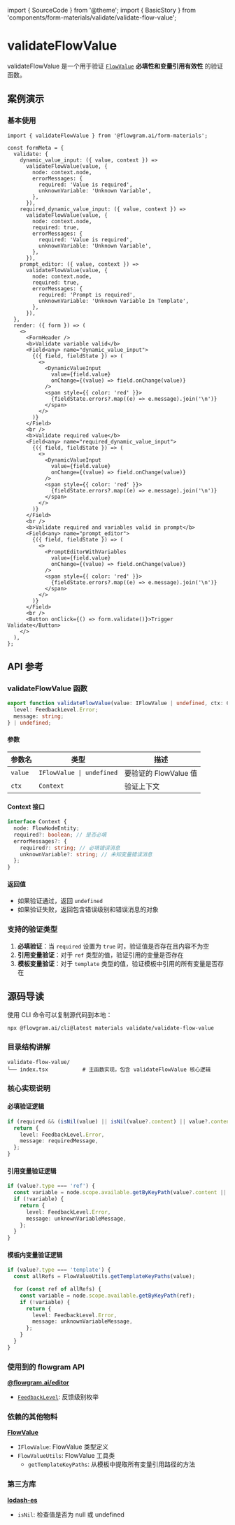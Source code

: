 import { SourceCode } from '@theme';
import { BasicStory } from 'components/form-materials/validate/validate-flow-value';

# validateFlowValue

validateFlowValue 是一个用于验证 [`FlowValue`](/materials/common/flow-value.md) **必填性和变量引用有效性** 的验证函数。

## 案例演示

### 基本使用

<BasicStory />

```tsx pure title="form-meta.tsx"
import { validateFlowValue } from '@flowgram.ai/form-materials';

const formMeta = {
  validate: {
    dynamic_value_input: ({ value, context }) =>
      validateFlowValue(value, {
        node: context.node,
        errorMessages: {
          required: 'Value is required',
          unknownVariable: 'Unknown Variable',
        },
      }),
    required_dynamic_value_input: ({ value, context }) =>
      validateFlowValue(value, {
        node: context.node,
        required: true,
        errorMessages: {
          required: 'Value is required',
          unknownVariable: 'Unknown Variable',
        },
      }),
    prompt_editor: ({ value, context }) =>
      validateFlowValue(value, {
        node: context.node,
        required: true,
        errorMessages: {
          required: 'Prompt is required',
          unknownVariable: 'Unknown Variable In Template',
        },
      }),
  },
  render: ({ form }) => (
    <>
      <FormHeader />
      <b>Validate variable valid</b>
      <Field<any> name="dynamic_value_input">
        {({ field, fieldState }) => (
          <>
            <DynamicValueInput
              value={field.value}
              onChange={(value) => field.onChange(value)}
            />
            <span style={{ color: 'red' }}>
              {fieldState.errors?.map((e) => e.message).join('\n')}
            </span>
          </>
        )}
      </Field>
      <br />
      <b>Validate required value</b>
      <Field<any> name="required_dynamic_value_input">
        {({ field, fieldState }) => (
          <>
            <DynamicValueInput
              value={field.value}
              onChange={(value) => field.onChange(value)}
            />
            <span style={{ color: 'red' }}>
              {fieldState.errors?.map((e) => e.message).join('\n')}
            </span>
          </>
        )}
      </Field>
      <br />
      <b>Validate required and variables valid in prompt</b>
      <Field<any> name="prompt_editor">
        {({ field, fieldState }) => (
          <>
            <PromptEditorWithVariables
              value={field.value}
              onChange={(value) => field.onChange(value)}
            />
            <span style={{ color: 'red' }}>
              {fieldState.errors?.map((e) => e.message).join('\n')}
            </span>
          </>
        )}
      </Field>
      <br />
      <Button onClick={() => form.validate()}>Trigger Validate</Button>
    </>
  ),
};
```

## API 参考

### validateFlowValue 函数

```typescript
export function validateFlowValue(value: IFlowValue | undefined, ctx: Context): {
  level: FeedbackLevel.Error;
  message: string;
} | undefined;
```

#### 参数

| 参数名 | 类型 | 描述 |
|--------|------|------|
| `value` | `IFlowValue \| undefined` | 要验证的 FlowValue 值 |
| `ctx` | `Context` | 验证上下文 |

#### Context 接口

```typescript
interface Context {
  node: FlowNodeEntity;
  required?: boolean; // 是否必填
  errorMessages?: {
    required?: string; // 必填错误消息
    unknownVariable?: string; // 未知变量错误消息
  };
}
```

#### 返回值

* 如果验证通过，返回 `undefined`
* 如果验证失败，返回包含错误级别和错误消息的对象

### 支持的验证类型

1. **必填验证**：当 `required` 设置为 `true` 时，验证值是否存在且内容不为空
2. **引用变量验证**：对于 `ref` 类型的值，验证引用的变量是否存在
3. **模板变量验证**：对于 `template` 类型的值，验证模板中引用的所有变量是否存在

## 源码导读

<SourceCode href="https://github.com/bytedance/flowgram.ai/tree/main/packages/materials/form-materials/src/validate/validate-flow-value/index.ts" />

使用 CLI 命令可以复制源代码到本地：

```bash
npx @flowgram.ai/cli@latest materials validate/validate-flow-value
```

### 目录结构讲解

```
validate-flow-value/
└── index.tsx           # 主函数实现，包含 validateFlowValue 核心逻辑
```

### 核心实现说明

#### 必填验证逻辑

```typescript
if (required && (isNil(value) || isNil(value?.content) || value?.content === '')) {
  return {
    level: FeedbackLevel.Error,
    message: requiredMessage,
  };
}
```

#### 引用变量验证逻辑

```typescript
if (value?.type === 'ref') {
  const variable = node.scope.available.getByKeyPath(value?.content || []);
  if (!variable) {
    return {
      level: FeedbackLevel.Error,
      message: unknownVariableMessage,
    };
  }
}
```

#### 模板内变量验证逻辑

```typescript
if (value?.type === 'template') {
  const allRefs = FlowValueUtils.getTemplateKeyPaths(value);

  for (const ref of allRefs) {
    const variable = node.scope.available.getByKeyPath(ref);
    if (!variable) {
      return {
        level: FeedbackLevel.Error,
        message: unknownVariableMessage,
      };
    }
  }
}
```

### 使用到的 flowgram API

[**@flowgram.ai/editor**](https://github.com/bytedance/flowgram.ai/tree/main/packages/client/editor)

* [`FeedbackLevel`](https://flowgram.ai/auto-docs/editor/enums/FeedbackLevel): 反馈级别枚举

### 依赖的其他物料

[**FlowValue**](/materials/common/flow-value.md)

* `IFlowValue`: FlowValue 类型定义
* `FlowValueUtils`: FlowValue 工具类
  * `getTemplateKeyPaths`: 从模板中提取所有变量引用路径的方法

### 第三方库

[**lodash-es**](https://lodash.com/)

* `isNil`: 检查值是否为 null 或 undefined
